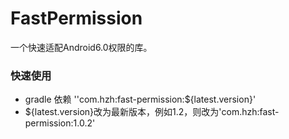 # FastPermission
一个快速适配Android6.0权限的库。

### 快速使用
- gradle 依赖 ''com.hzh:fast-permission:${latest.version}'
- ${latest.version}改为最新版本，例如1.2，则改为'com.hzh:fast-permission:1.0.2'
